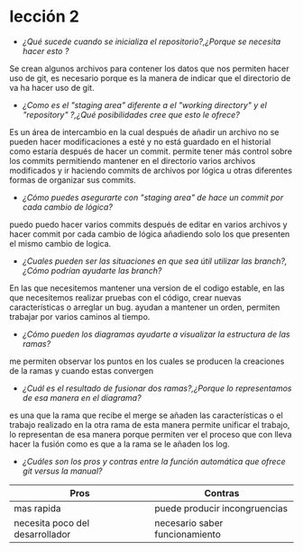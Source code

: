 # lección 2

*   _¿Qué sucede cuando se inicializa el repositorio?,¿Porque se necesita hacer
esto ?_

Se crean algunos archivos para contener los datos que nos permiten hacer uso de
git, es necesario porque es la manera de indicar que el directorio de va ha
hacer uso de git.

*   _¿Como es el  "staging area" diferente a el "working directory" y el
"repository" ?,¿Qué posibilidades cree que esto le ofrece?_

Es un área de intercambio en la cual después de  añadir un  archivo no se pueden
hacer modificaciones a esté y no está guardado en el historial como estaría
después de hacer un commit.
permite tener más control sobre los commits permitiendo mantener en el
directorio varios archivos modificados y ir haciendo commits de archivos por
lógica u otras diferentes formas de organizar sus commits.

*   _¿Cómo puedes asegurarte con "staging area"  de hace un commit por cada
cambio de lógica?_

puedo puedo hacer varios commits después de editar en varios archivos y hacer
commit por cada cambio de lógica añadiendo solo los que presenten el mismo
cambio de logica.

*   _¿Cuales pueden ser las situaciones en que sea útil utilizar las branch?,
¿Cómo podrían ayudarte las branch?_

En las que necesitemos mantener una version de el codigo estable, en las que
necesitemos realizar pruebas con el código, crear nuevas características o
arreglar un bug.
ayudan a mantener un orden, permiten trabajar por varios caminos al tiempo.

*   _¿Cómo pueden los diagramas ayudarte a visualizar la estructura de las
ramas?_

me permiten observar los puntos en los cuales se producen la creaciones de la
ramas y cuando estas convergen

*   _¿Cuál es el resultado de fusionar dos ramas?,¿Porque lo representamos de
esa manera en el diagrama?_

es una que la rama que recibe el merge se añaden las características o el
trabajo realizado en la otra rama de esta manera permite unificar el trabajo,
lo representan de esa manera porque permiten ver el proceso que con lleva hacer
la fusión como es que a la rama se le añaden los log.

*   _¿Cuáles son los pros y  contras entre la función automática que ofrece git
 versus la manual?_

| Pros                              | Contras                        |
| --------------------------------- | ------------------------------ |
| mas rapida                        | puede producir incongruencias  |
| necesita poco del desarrollador   | necesario saber funcionamiento |
